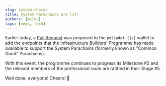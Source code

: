 ```yaml
---
slug: system-chains
title: System Parachains are lit! 
authors: [milos]
tags: [news, tech]
---
```


Earlier today, a [Pull Request](https://github.com/polkadot-js/apps/pull/9176) was proposed to the `polkadot.{js}` wallet to add the endpoints that the Infrastructure Builders' Programme has made available to support the System Parachains (formerly known as "Common Good" Parachains).

<!-- truncate -->

With this event, the programme continues to progress its Milestone #2 and the relevant members of the professional route are ratified in their Stage #5.

Well done, everyone! Cheers! :beers: